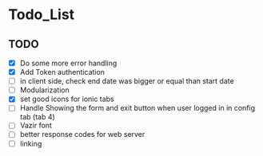 # Todo_List

## TODO

- [x] Do some more error handling
- [x] Add Token authentication
- [ ] in client side, check end date was bigger or equal than start date
- [ ] Modularization
- [x] set good icons for ionic tabs
- [ ] Handle Showing the form and exit button when user logged in in config tab (tab 4)
- [ ] Vazir font
- [ ] better response codes for web server
- [ ] linking
